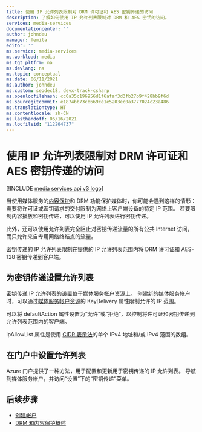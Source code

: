 ```yaml
---
title: 使用 IP 允许列表限制对 DRM 许可证和 AES 密钥传递的访问
description: 了解如何使用 IP 允许列表限制对 DRM 和 AES 密钥的访问。
services: media-services
documentationcenter: ''
author: johndeu
manager: femila
editor: ''
ms.service: media-services
ms.workload: media
ms.tgt_pltfrm: na
ms.devlang: na
ms.topic: conceptual
ms.date: 06/11/2021
ms.author: johndeu
ms.custom: seodec18, devx-track-csharp
ms.openlocfilehash: cc0a35c196956d1f6afaf3d3fb27b9f428bb9f6d
ms.sourcegitcommit: e1874bb73cb669ce1e5203ec0a3777024c23a486
ms.translationtype: HT
ms.contentlocale: zh-CN
ms.lasthandoff: 06/16/2021
ms.locfileid: "112204737"
---
```

# <a name="restrict-access-to-drm-license-and-aes-key-delivery-using-ip-allowlists"></a>使用 IP 允许列表限制对 DRM 许可证和 AES 密钥传递的访问

[!INCLUDE [media services api v3 logo](./includes/v3-hr.md)]

当使用媒体服务的[内容保护](./drm-content-protection-concept.md)和 DRM 功能保护媒体时，你可能会遇到这样的情形：需要将许可证或密钥请求的交付限制为网络上客户端设备的特定 IP 范围。 若要限制内容播放和密钥传递，可以使用 IP 允许列表进行密钥传递。

此外，还可以使用允许列表完全阻止对密钥传递流量的所有公共 Internet 访问，而只允许来自专用网络终结点的流量。

密钥传递的 IP 允许列表限制在提供的 IP 允许列表范围内将 DRM 许可证和 AES-128 密钥传递到客户端。

## <a name="setting-the-allowlist-for-key-delivery"></a>为密钥传递设置允许列表

密钥传递 IP 允许列表的设置位于媒体服务帐户资源上。 创建新的媒体服务帐户时，可以通过[媒体服务帐户资源](/rest/api/media/mediaservices/create-or-update)的 KeyDelivery 属性限制允许的 IP 范围。

可以将 defaultAction 属性设置为“允许”或“拒绝”，以控制将许可证和密钥传递到允许列表范围内的客户端。

ipAllowList 属性是使用 [CIDR 表示法](https://en.wikipedia.org/wiki/Classless_Inter-Domain_Routing#CIDR_notation)的单个 IPv4 地址和/或 IPv4 范围的数组。

## <a name="setting-the-allowlist-in-the-portal"></a>在门户中设置允许列表

Azure 门户提供了一种方法，用于配置和更新用于密钥传递的 IP 允许列表。  导航到媒体服务帐户，并访问“设置”下的“密钥传递”菜单。

## <a name="next-steps"></a>后续步骤

- [创建帐户](./account-create-how-to.md)
- [DRM 和内容保护概述](./drm-content-protection-concept.md)
